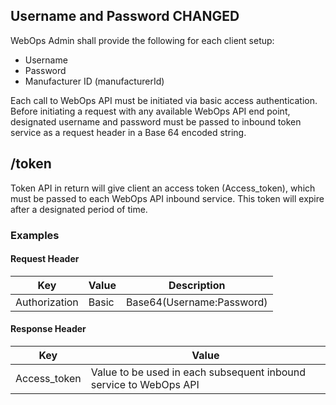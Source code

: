 ## Username and Password CHANGED

WebOps Admin shall provide the following for each client setup:

- Username
- Password
- Manufacturer ID (manufacturerId)

Each call to WebOps API must be initiated via basic access authentication. Before initiating a request with any available WebOps API end point, designated username and password must be passed to inbound token service as a request header in a Base 64 encoded string.

## /token

Token API in return will give client an access token (Access_token), which must be passed to each WebOps API inbound service. This token will expire after a designated period of time.

### Examples

#### Request Header

**Key**|**Value**|**Description**|
-|-|-
Authorization|Basic|Base64(Username:Password)

#### Response Header

|**Key**|**Value**|
|-|-|
|Access_token|Value to be used in each subsequent inbound service to WebOps API|

